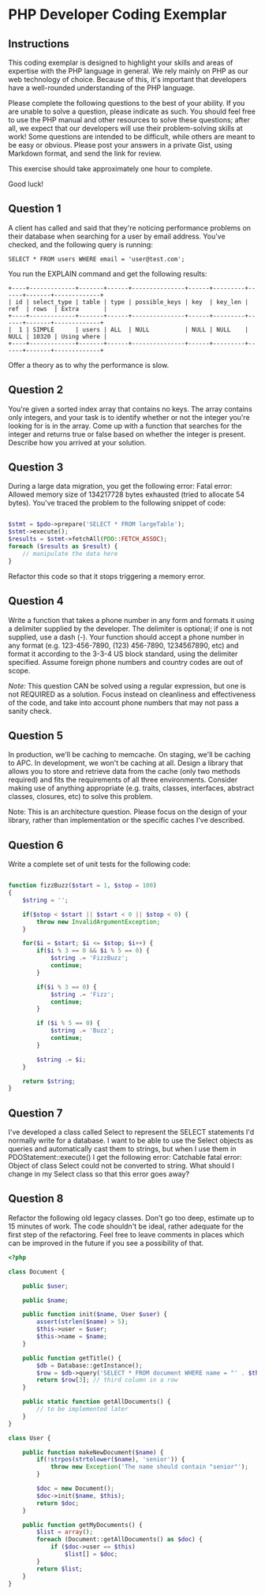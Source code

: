 # PHP Developer Coding Exemplar

## Instructions
This coding exemplar is designed to highlight your skills and areas of expertise with the PHP language in general. We rely mainly on PHP as our web technology of choice. Because of this, it's important that developers have a well-rounded understanding of the PHP language.

Please complete the following questions to the best of your ability. If you are unable to solve a question, please indicate as such. You should feel free to use the PHP manual and other resources to solve these questions; after all, we expect that our developers will use their problem-solving skills at work! Some questions are intended to be difficult, while others are meant to be easy or obvious. Please post your answers in a private Gist, using Markdown format, and send the link for review.

This exercise should take approximately one hour to complete.

Good luck!

## Question 1
A client has called and said that they're noticing performance problems on their database when searching for a user by email address. You've checked, and the following query is running:

```
SELECT * FROM users WHERE email = 'user@test.com';
```

You run the EXPLAIN command and get the following results:

```
+----+-------------+-------+------+---------------+------+---------+------+-------+-------------+
| id | select_type | table | type | possible_keys | key  | key_len | ref  | rows  | Extra       |
+----+-------------+-------+------+---------------+------+---------+------+-------+-------------+
|  1 | SIMPLE      | users | ALL  | NULL          | NULL | NULL    | NULL | 10320 | Using where |
+----+-------------+-------+------+---------------+------+---------+------+-------+-------------+
```

Offer a theory as to why the performance is slow.

## Question 2
You're given a sorted index array that contains no keys. The array contains only integers, and your task is to identify whether or not the integer you're looking for is in the array. Come up with a function that searches for the integer and returns true or false based on whether the integer is present. Describe how you arrived at your solution.

## Question 3
During a large data migration, you get the following error: Fatal error: Allowed memory size of 134217728 bytes exhausted (tried to allocate 54 bytes). You've traced the problem to the following snippet of code:

```php

$stmt = $pdo->prepare('SELECT * FROM largeTable');
$stmt->execute();
$results = $stmt->fetchAll(PDO::FETCH_ASSOC);
foreach ($results as $result) {
	// manipulate the data here
}
```
Refactor this code so that it stops triggering a memory error.

## Question 4
Write a function that takes a phone number in any form and formats it using a delimiter supplied by the developer. The delimiter is optional; if one is not supplied, use a dash (-). Your function should accept a phone number in any format (e.g. 123-456-7890, (123) 456-7890, 1234567890, etc) and format it according to the 3-3-4 US block standard, using the delimiter specified. Assume foreign phone numbers and country codes are out of scope.

*Note:* This question CAN be solved using a regular expression, but one is not REQUIRED as a solution. Focus instead on cleanliness and effectiveness of the code, and take into account phone numbers that may not pass a sanity check.

## Question 5
In production, we'll be caching to memcache. On staging, we'll be caching to APC. In development, we won't be caching at all. Design a library that allows you to store and retrieve data from the cache (only two methods required) and fits the requirements of all three environments. Consider making use of anything appropriate (e.g. traits, classes, interfaces, abstract classes, closures, etc) to solve this problem.

Note: This is an architecture question. Please focus on the design of your library, rather than implementation or the specific caches I've described.

## Question 6
Write a complete set of unit tests for the following code:

```php

function fizzBuzz($start = 1, $stop = 100)
{
	$string = '';

	if($stop < $start || $start < 0 || $stop < 0) {
		throw new InvalidArgumentException;
	}

	for($i = $start; $i <= $stop; $i++) {
		if($i % 3 == 0 && $i % 5 == 0) {
			$string .= 'FizzBuzz';
			continue;
		}

		if($i % 3 == 0) {
			$string .= 'Fizz';
			continue;
		}

		if ($i % 5 == 0) {
			$string .= 'Buzz';
			continue;
		}

		$string .= $i;
	}

	return $string;
}
```

## Question 7
I've developed a class called Select to represent the SELECT statements I'd normally write for a database. I want to be able to use the Select objects as queries and automatically cast them to strings, but when I use them in PDOStatement::execute() I get the following error: Catchable fatal error: Object of class Select could not be converted to string. What should I change in my Select class so that this error goes away?

## Question 8

Refactor the following old legacy classes. Don't go too deep, estimate up to 15 minutes of work.
The code shouldn't be ideal, rather adequate for the first step of the refactoring.
Feel free to leave comments in places which can be improved in the future if you see a possibility of that.

```php
<?php

class Document {

    public $user;

    public $name;

    public function init($name, User $user) {
        assert(strlen($name) > 5);
        $this->user = $user;
        $this->name = $name;
    }

    public function getTitle() {
        $db = Database::getInstance();
        $row = $db->query('SELECT * FROM document WHERE name = "' . $this->name . '" LIMIT 1');
        return $row[3]; // third column in a row
    }

    public static function getAllDocuments() {
        // to be implemented later
    }
}

class User {

    public function makeNewDocument($name) {
        if(!strpos(strtolower($name), 'senior')) {
            throw new Exception('The name should contain "senior"');
        }

        $doc = new Document();
        $doc->init($name, $this);
        return $doc;
    }

    public function getMyDocuments() {
        $list = array();
        foreach (Document::getAllDocuments() as $doc) {
            if ($doc->user == $this)
                $list[] = $doc;
        }
        return $list;
    }
}
```
